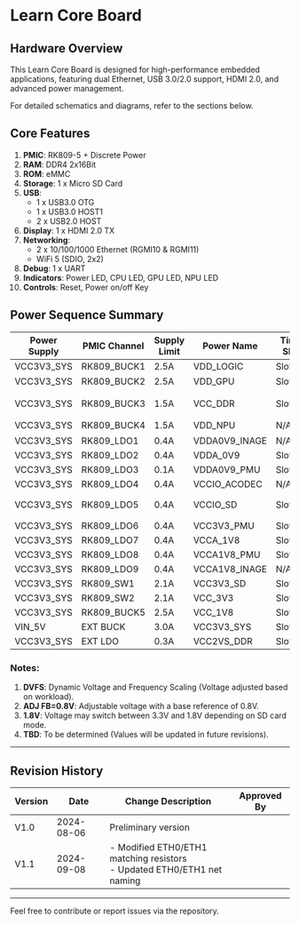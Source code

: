 # Learn Core Board

## Hardware Overview
This Learn Core Board is designed for high-performance embedded applications, featuring dual Ethernet, USB 3.0/2.0 support, HDMI 2.0, and advanced power management.

For detailed schematics and diagrams, refer to the sections below.

## Core Features
1. **PMIC**: RK809-5 + Discrete Power  
2. **RAM**: DDR4 2x16Bit  
3. **ROM**: eMMC  
4. **Storage**: 1 x Micro SD Card  
5. **USB**:  
   - 1 x USB3.0 OTG  
   - 1 x USB3.0 HOST1  
   - 2 x USB2.0 HOST  
6. **Display**: 1 x HDMI 2.0 TX  
7. **Networking**:  
   - 2 x 10/100/1000 Ethernet (RGMI10 & RGMI11)  
   - WiFi 5 (SDIO, 2x2)  
8. **Debug**: 1 x UART  
9. **Indicators**: Power LED, CPU LED, GPU LED, NPU LED  
10. **Controls**: Reset, Power on/off Key  


## Power Sequence Summary

| Power Supply      | PMIC Channel    | Supply Limit | Power Name          | Time Slot | Default Voltage | Default ON/OFF | Work Voltage       | Peak Current | Sleep Current |
|-------------------|-----------------|--------------|---------------------|-----------|-----------------|----------------|--------------------|--------------|---------------|
| VCC3V3_SYS        | RK809_BUCK1     | 2.5A         | VDD_LOGIC           | Slot:1    | 0.9V            | ON             | 0.9V               | TBD          | TBD           |
| VCC3V3_SYS        | RK809_BUCK2     | 2.5A         | VDD_GPU             | Slot:2    | 0.9V            | ON             | DVFS<sup>1</sup>   | TBD          | TBD           |
| VCC3V3_SYS        | RK809_BUCK3     | 1.5A         | VCC_DDR             | Slot:3    | ADJ FB=0.8V<sup>2</sup> | ON | 1.3V (DDR4)        | TBD          | TBD           |
| VCC3V3_SYS        | RK809_BUCK4     | 1.5A         | VDD_NPU             | N/A       | ON              | OFF            | DVFS<sup>1</sup>   | TBD          | TBD           |
| VCC3V3_SYS        | RK809_LDO1      | 0.4A         | VDDA0V9_INAGE       | N/A       | ON              | OFF            | 0.9V               | TBD          | TBD           |
| VCC3V3_SYS        | RK809_LDO2      | 0.4A         | VDDA_0V9            | Slot:1    | 0.9V            | ON             | 0.9V               | TBD          | TBD           |
| VCC3V3_SYS        | RK809_LDO3      | 0.1A         | VDDA0V9_PMU         | Slot:1    | 0.9V            | ON             | 0.9V               | TBD          | TBD           |
| VCC3V3_SYS        | RK809_LDO4      | 0.4A         | VCCIO_ACODEC        | N/A       | ON              | OFF            | 3.3V               | TBD          | TBD           |
| VCC3V3_SYS        | RK809_LDO5      | 0.4A         | VCCIO_SD            | Slot:4    | 3.3V            | ON             | 3.3V, 1.8V<sup>3</sup> | TBD    | TBD           |
| VCC3V3_SYS        | RK809_LDO6      | 0.4A         | VCC3V3_PMU          | Slot:2    | 3.3V            | ON             | 3.3V               | TBD          | TBD           |
| VCC3V3_SYS        | RK809_LDO7      | 0.4A         | VCCA_1V8            | Slot:2    | 1.8V            | ON             | 1.8V               | TBD          | TBD           |
| VCC3V3_SYS        | RK809_LDO8      | 0.4A         | VCCA1V8_PMU         | Slot:2    | 1.8V            | ON             | 1.8V               | TBD          | TBD           |
| VCC3V3_SYS        | RK809_LDO9      | 0.4A         | VCCA1V8_INAGE       | N/A       | ON              | OFF            | 1.8V               | TBD          | TBD           |
| VCC3V3_SYS        | RK809_SW1       | 2.1A         | VCC3V3_SD           | Slot:4    | 3.3V            | ON             | 3.3V               | TBD          | TBD           |
| VCC3V3_SYS        | RK809_SW2       | 2.1A         | VCC_3V3             | Slot:4    | 3.3V            | ON             | 3.3V               | TBD          | TBD           |
| VCC3V3_SYS        | RK809_BUCK5     | 2.5A         | VCC_1V8             | Slot:2    | 1.8V            | ON             | 1.8V               | TBD          | TBD           |
| VIN_5V            | EXT BUCK        | 3.0A         | VCC3V3_SYS          | Slot:0    | 3.3V            | ON             | 3.3V               | TBD          | TBD           |
| VCC3V3_SYS        | EXT LDO         | 0.3A         | VCC2VS_DDR          | Slot:2A   | 2.5V            | ON             | 2.5V               | TBD          | TBD           |

### Notes:
1. **DVFS**: Dynamic Voltage and Frequency Scaling (Voltage adjusted based on workload).  
2. **ADJ FB=0.8V**: Adjustable voltage with a base reference of 0.8V.  
3. **1.8V**: Voltage may switch between 3.3V and 1.8V depending on SD card mode.  
4. **TBD**: To be determined (Values will be updated in future revisions).  

---  

## Revision History
| Version | Date       | Change Description                                   | Approved By |
| ------- | ---------- | --------------------------------------------------- | ----------- |
| V1.0    | 2024-08-06 | Preliminary version                                  |             |
| V1.1    | 2024-09-08 | - Modified ETH0/ETH1 matching resistors<br>- Updated ETH0/ETH1 net naming |             |

---  
Feel free to contribute or report issues via the repository.  